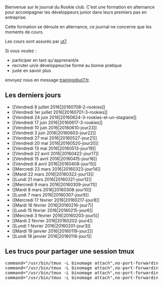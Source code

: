 Bienvenue sur le journal du Rookie club. C'est une formation en alternance pour accompagner les développeurs junior dans leurs premiers pas en entreprise.

Cette formation se déroule en alternance, ce journal ne concerne que les moments de cours.

Les cours sont assurés par [ut7](http://ut7.fr).

Si vous voulez :
- participer en tant qu'apprenant/e
- recruter un/e développeur/se formé au bonne pratique
- juste en savoir plus

envoyez nous en message [training@ut7.fr](mailto:training@ut7.fr).

## Les derniers jours

* [[Vendredi 8 juillet 2016|20160708-2-rookies]]
* [[Vendredi 1er juillet 2016|20160701-3-rookies]]
* [[Vendredi 24 juin 2016|20160624-3-rookies-et-un-stagiaire]]
* [[Vendredi 17 juin 2016|20160617-3-rookies]]
* [[Vendredi 10 juin 2016|20160610-jour23]]
* [[Vendredi 3 juin 2016|20160603-jour22]]
* [[Vendredi 27 mai 2016|20160527-jour21]]
* [[Vendredi 20 mai 2016|20160520-jour20]]
* [[Vendredi 13 mai 2016|20160513-jour19]]
* [[Vendredi 22 avril 2016|20160422-jour17]]
* [[Vendredi 15 avril 2016|20160415-jour16]]
* [[Vendredi 8 avril 2016|20160408-jour15]]
* [[Mercredi 23 mars 2016|20160323-jour14]]
* [[Mardi 22 mars 2016|20160322-jour13]]
* [[Lundi 21 mars 2016|20160321-jour12]]
* [[Mercredi 9 mars 2016|20160309-jour11]]
* [[Mardi 8 mars 2016|20160308-jour10]]
* [[Lundi 7 mars 2016|20160307-jour9]]
* [[Mercredi 17 février 2016|20160217-jour8]]
* [[Mardi 16 février 2016|20160216-jour7]]
* [[Lundi 15 février 2016|20160215-jour6]]
* [[Mercredi 3 février 2016|20160203-jour5]]
* [[Mardi 2 février 2016|20160202-jour4]]
* [[Lundi 1 février 2016|20160201-jour3]]
* [[Mardi 19 janvier 2016|20160119-jour2]]
* [[Lundi 18 janvier 2016|20160118-jour1]]


## Les trucs pour partager une session tmux

<pre>
command="/usr/bin/tmux -L binomage attach",no-port-forwarding,no-X11-forwarding,no-agent-forwarding ssh-rsa AAAAB3NzaC1yc2EAAAADAQABAAABAQDa8kidBDEzDlGuRWCQ6BKV5/8qhayXqqrVaaXnt4sxM7R3+C6qSsfUpzktGrpGdUDdKKOmLGLgwcekhSsguNva1PHUAEyY07R1Qbbb8JAkxjL2mJfJh1apJz6oL/0i8Wb933Fdxe5s0lceh+VDZnGX7idaADLlsTlLdFnXlC/4s7WE2pegkD5rtPfNGMvrSp6ofIHky2TddbYQWLoXU94QkSxRGYok6epl9VGJbGFWNg3NWSPbpOx8MnJv7WX7uOzfpkpT0p+Y63KnSQOv/ES0qwAzEubIwQs8EU44itzWkWeW1SRrJkPKY/tS4rVtNofVXTFZoBToKGqDU3AlIGMd
command="/usr/bin/tmux -L binomage attach",no-port-forwarding,no-X11-forwarding,no-agent-forwarding ssh-rsa AAAAB3NzaC1yc2EAAAADAQABAAABAQCkHyeNR9QwToyNyA9oCN/nqvMeI0Q/riAaRURwfgFGQfEGxJ5ybbXOfloXITG6ohAWaoWJN3jL7uP3p51ecUM34hV74tH69wenCD/4/FZEFZszy1sAVt27smuSL/gF1tFDf3rfHHhPitn1i/gwG8uQVH8/4a8gD6HbWlZUkbxDZVN/xeVuwngqSaw0rubFplSWPOWylIFha7TcQk2UAgCBLr2S2unWchh5wuZFJqdZwL154bODF/Ea/+2toryfRBZXYEM3OYTGNI5HF8xOlKtNwv2R0ZXGSv5UiPt69jfthtmmaZ7BozlHxhkOFA2IyOWiLOWBM45lNapZNsXZ7/jX
command="/usr/bin/tmux -L binomage attach",no-port-forwarding,no-X11-forwarding,no-agent-forwarding ssh-rsa AAAAB3NzaC1yc2EAAAADAQABAAABAQDfQXcBQLRvNJ2V3V6gzrWO25iBHeX2M3+vj8LSRwpZgrzWjSEEgJPfswmzg9lAuv2uXuFS+Ju2eW6v77c359g4mnQVhWmQIazKMWU5jtgwXO5FNCzWiGYZ5A9lvRKkbVdjze8GS30vdX0xCyL9bBylbBU9W8+YzSJiV3Lomzb54xMNsl9okMJID5KEDD1aB6ejZtYUTb+5Op1lJfyDJe75HZJfmSv5XRaczqsZM6b37EgthRdTgTvbuhr5BInWCVleKRkzdJEBNJPasjYYV5Lrl1e8chuvvwBP0InBDxfRqufvoCuZ6fVzldxuSV5mBR8zmbQg2P4NuLDBVC65V3gp hafid.traikzi@gmail.com
command="/usr/bin/tmux -L binomage attach",no-port-forwarding,no-X11-forwarding,no-agent-forwarding ssh-rsa AAAAB3NzaC1yc2EAAAADAQABAAABAQDRQ+Hrv/Y/E9z7d73n11h8IuBuKSrMFT6UEgJOppntMY1F02qai82PPt+4Mlj8jA6KH5lT8IhKC+IPmstG2EVraHBP0o5lzzlMV+B1+GjUKcRgQHe/bea7fHwG2o9t2HMet6Y2golilAane5QKOZG9nLgkGHX8NYbVfynTnMKupZXuiGZb+SiS+FzQZkebll+Ll0Mr2YKq2Uhw+t6sfCCe7khSLgTtSNShTBs/M++hthUyR3fNmauRKLwwolu7j4weLLWvVG2x/17iETmaqj3J3a5rTwblnziqZ6TjWtotsG3wRNeDftSbPGBhxCM3qg9mMYET4wJ+4YnOadhEjXyx semia.ladjal@gmail.com
</pre>
